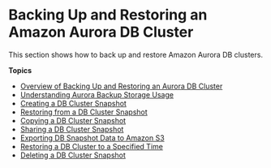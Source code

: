 # Backing Up and Restoring an Amazon Aurora DB Cluster<a name="BackupRestoreAurora"></a>

This section shows how to back up and restore Amazon Aurora DB clusters\. 

**Topics**
+ [Overview of Backing Up and Restoring an Aurora DB Cluster](Aurora.Managing.Backups.md)
+ [Understanding Aurora Backup Storage Usage](aurora-storage-backup.md)
+ [Creating a DB Cluster Snapshot](USER_CreateSnapshotCluster.md)
+ [Restoring from a DB Cluster Snapshot](USER_RestoreFromSnapshot.md)
+ [Copying a DB Cluster Snapshot](USER_CopySnapshot.md)
+ [Sharing a DB Cluster Snapshot](USER_ShareSnapshot.md)
+ [Exporting DB Snapshot Data to Amazon S3](USER_ExportSnapshot.md)
+ [Restoring a DB Cluster to a Specified Time](USER_PIT.md)
+ [Deleting a DB Cluster Snapshot](USER_DeleteSnapshot.md)